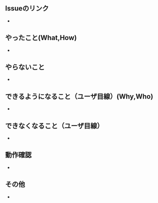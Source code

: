 ## Issueのリンク
- 


## やったこと(What,How)
- 

## やらないこと
- 

## できるようになること（ユーザ目線）(Why,Who)
- 


## できなくなること（ユーザ目線）
-

## 動作確認
-

## その他
-
